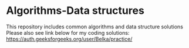 # Algorithms-Data structures
This repository includes common algorithms and data structure solutions Please also see link below for my coding solutions: https://auth.geeksforgeeks.org/user/Belka/practice/

